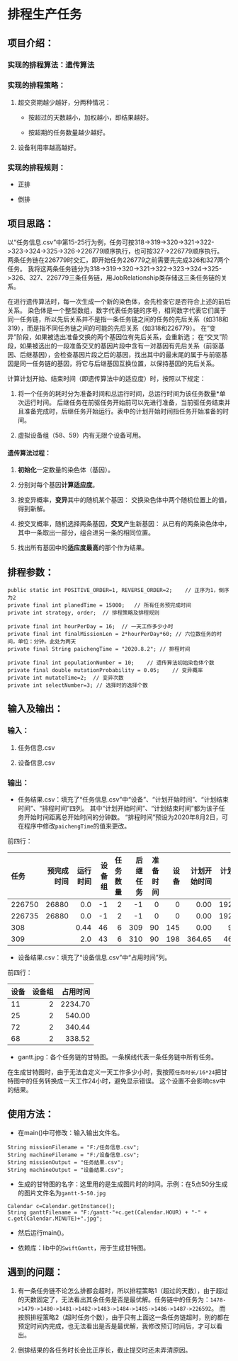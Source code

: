 # 排程生产任务

## 项目介绍：

### 实现的排程算法：遗传算法

### 实现的排程策略：

1. 超交货期越少越好，分两种情况：

    * 按超过的天数越小，加权越小，即结果越好。

    * 按超期的任务数量越少越好。

2. 设备利用率越高越好。

### 实现的排程规则：

* 正排

* 倒排

## 项目思路：

以“任务信息.csv”中第15-25行为例，任务可按318->319->320->321->322->323->324->325->326->226779顺序执行，也可按327->226779顺序执行。
两条任务链在226779时交汇，即开始任务226779之前需要先完成326和327两个任务。
我将这两条任务链分为318->319->320->321->322->323->324->325->326、327、226779三条任务链，用JobRelationship类存储这三条任务链的关系。

在进行遗传算法时，每一次生成一个新的染色体，会先检查它是否符合上述的前后关系。
染色体是一个整型数组，数字代表任务链的序号，相同数字代表它们属于同一任务链，所以先后关系并不是指一条任务链之间的任务的先后关系（如318和319），而是指不同任务链之间的可能的先后关系（如318和226779）。
在“变异”阶段，如果被选出准备交换的两个基因位有先后关系，会重新选；
在“交叉”阶段，如果被选出的一段准备交叉的基因片段中含有一对基因有先后关系（前驱基因、后继基因），会检查基因片段之后的基因，找出其中的最末尾的属于与前驱基因是同一任务链的基因，将它与后继基因互换位置，以保持基因的先后关系。

计算计划开始、结束时间（即遗传算法中的适应度）时，按照以下规定：

1. 将一个任务的耗时分为准备时间和总运行时间，总运行时间为该任务数量*单次运行时间。
后继任务在前驱任务开始前可以先进行准备，当前驱任务结束并且准备完成时，后继任务开始运行。表中的计划开始时间指任务开始准备的时间。

2. 虚拟设备组（58、59）内有无限个设备可用。

#### 遗传算法过程：

1. **初始化**一定数量的染色体（基因）。

2. 分别对每个基因**计算适应度**。

3. 按变异概率，**变异**其中的随机某个基因：
交换染色体中两个随机位置上的值，得到新解。

4. 按交叉概率，随机选择两条基因，**交叉**产生新基因：
从已有的两条染色体中，其中一条取出一部分，组合进另一条的相同位置。

5. 找出所有基因中的**适应度最高**的那个作为结果。

## 排程参数：

```
public static int POSITIVE_ORDER=1, REVERSE_ORDER=2;    // 正序为1，倒序为2
private final int planedTime = 15000;   // 所有任务预完成时间
private int strategy, order;  // 排程策略及排程规则

private final int hourPerDay = 16;  // 一天工作多少小时
private final int finalMissionLen = 2*hourPerDay*60; // 六位数任务的时间，单位：分钟。此处为两天
private final String paichengTime = "2020.8.2"; // 排程时间

private final int populationNumber = 10;    // 遗传算法初始染色体个数
private final double mutationProbability = 0.05;    // 变异概率
private int mutateTime=2;  // 变异次数
private int selectNumber=3; // 选择时的选择个数
```

## 输入及输出：

### 输入：

1. 任务信息.csv

2. 设备信息.csv

### 输出：

* 任务结果.csv：填充了“任务信息.csv”中“设备”、“计划开始时间”、“计划结束时间”、“排程时间”四列。
其中“计划开始时间”、“计划结束时间”都为该子任务开始时间距离总开始时间的分钟数。
“排程时间”预设为2020年8月2日，可在程序中修改`paichengTime`的值来更改。

前四行：

|任务|预完成时间|运行时间|设备组|任务数量|后继任务|准备时间|设备|计划开始时间|计划结束时间|排程时间|
|:-----|-----:|-----:|-----:|-----:|-----:|-----:|-----:|-----:|-----:|-----:|
|226750|26880|0.0|-1|2|-1|0|0|0.00|1920.00|2020.8.2|
|226735|26880|0.0|-1|2|-1|0|0|0.00|1920.00|2020.8.2|
|308| |0.44|46|6|309|90|145|0.00|92.64|2020.8.2|
|309| |2.0|43|6|310|90|198|364.65|466.65|2020.8.2|

* 设备结果.csv：填充了“设备信息.csv”中“占用时间”列。

前四行：

|设备|设备组|占用时间|
|:-----|-----:|-----:|
|11|2|2234.70|
|25|2|540.00|
|72|2|340.44|
|68|2|338.52|

* gantt.jpg：各个任务链的甘特图。一条横线代表一条任务链中所有任务。

在生成甘特图时，由于无法自定义一天工作多少小时，我按照`任务时长/16*24`把甘特图中的任务转换成一天工作24小时，避免显示错误。
这个设置不会影响csv中的结果。

## 使用方法：

* 在main()中可修改：输入输出文件名。

```
String missionFilename = "F:/任务信息.csv";
String machineFilename = "F:/设备信息.csv";
String missionOutput = "任务结果.csv";
String machineOutput = "设备结果.csv";
```

* 生成的甘特图的名字：这里用的是生成图片时的时间。示例：在5点50分生成的图片文件名为`gantt-5-50.jpg`

```
Calendar c=Calendar.getInstance();
String ganttFilename = "F:/gantt-"+c.get(Calendar.HOUR) + "-" + c.get(Calendar.MINUTE)+".jpg";
```

* 然后运行main()。

* 依赖库：lib中的`SwiftGantt`，用于生成甘特图。

## 遇到的问题：

1. 有一条任务链不论怎么排都会超时，所以排程策略1（超过的天数），由于超过的天数固定了，无法看出其余任务是否是最优解。任务链中的任务为：`1478->1479->1480->1481->1482->1483->1484->1485->1486->1487->226592`。
而按照排程策略2（超时任务个数），由于只有上面这一条任务链超时，别的都在预定时间内完成，也无法看出是否是最优解，我修改预订时间后，才可以看出。

2. 倒排结果的各任务时长会比正序长，截止提交时还未弄清原因。